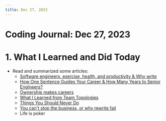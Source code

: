 ```yaml
---
title: Dec 27, 2023
---
```


# Coding Journal: Dec 27, 2023

# 1. What I Learned and Did Today
- Read and summarized some articles:
    - [Software engineers, exercise, health, and productivity & Why write](https://quinnle.io/docs/tech-blogs/swizec/post_3)
    - [How One Sentence Guides Your Career & How Many Years to Senior Engineers?](https://quinnle.io/docs/tech-blogs/swizec/post_5)
    - [Ownership makes careers](https://quinnle.io/docs/tech-blogs/swizec/post_7)
    - [What I Learned from Team Topologies](https://quinnle.io/docs/tech-blogs/swizec/post_8)
    - [Things You Should Never Do](https://quinnle.io/docs/tech-blogs/notes/post_31)
    - [You can't stop the business, or why rewrite fail](https://quinnle.io/docs/tech-blogs/swizec/post_9)
    - Life is poker